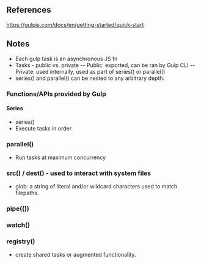 ## References
https://gulpjs.com/docs/en/getting-started/quick-start

## Notes
- Each gulp task is an asynchronous JS fn
- Tasks - public vs. private
-- Public: exported, can be ran by Gulp CLI
-- Private: used internally, used as part of series() or parallel()
- series() and parallel() can be nested to any arbitrary depth.

### Functions/APIs provided by Gulp
#### Series
- series()
- Execute tasks in order

### parallel()
- Run tasks at maximum concurrency

### src(<glob>) / dest(<glob>) - used to interact with system files
- glob: a string of literal and/or wildcard characters used to match filepaths.

### pipe(<plugins>())

### watch()

### registry()
- create shared tasks or augmented functionality.